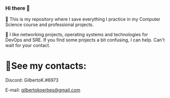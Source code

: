### Hi there 👋

🎏 This is my repository where I save everything I practice in my Computer Science course and professional projects.

🎏 I like networking projects, operating systems and technologies for DevOps and SRE.
If you find some projects a bit confusing, I can help. Can't wait for your contact.

# 💬See my contacts:
Discord: GilbertoK.#6973

E-mail: gilbertokoerbes@gmail.com

<!--
**gilbertokoerbes/gilbertokoerbes** is a ✨ _special_ ✨ repository because its `README.md` (this file) appears on your GitHub profile.

Here are some ideas to get you started:

- 🔭 I’m currently working on ...
- 🌱 I’m currently learning ...
- 👯 I’m looking to collaborate on ...
- 🤔 I’m looking for help with ...
- 💬 Ask me about ...
- 📫 How to reach me: ...
- 😄 Pronouns: ...
- ⚡ Fun fact: ...
-->
